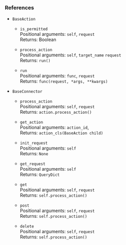 ### References- `BaseAction`    - `is_permitted` <br>        Positional arguments: `self`, `request` <br>        Returns: Boolean            - `process_action` <br>    Positional arguments: `self`, `target_name` `request` <br>    Returns: `run()`         - `run` <br>    Positional arguments: `func`, `request` <br>    Returns: `func(request, *args, **kwargs)`        - `BaseConnector`            - `process_action` <br>    Positional arguments: `self`,  `request` <br>    Returns: `action.process_action()`         - `get_action` <br>    Positional arguments: `action_id`, <br>    Returns: `action_cls(BaseAction child)`        - `init_request` <br>    Positional arguments: `self` <br>    Returns: `None`        - `get_request` <br>    Positional arguments: `self`<br>    Returns: `QueryDict`        - `get` <br>    Positional arguments: `self`,  `request` <br>    Returns: `self.process_action()`        - `post` <br>    Positional arguments: `self`,  `request` <br>    Returns: `self.process_action()`        - `delete` <br>    Positional arguments: `self`,  `request` <br>    Returns: `self.process_action()`        